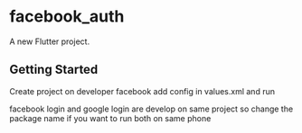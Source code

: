 # facebook_auth

A new Flutter project.

## Getting Started

Create project on developer facebook
add config in values.xml and run

facebook login and google login are develop on same project so change the package name if you want to run both on same phone 